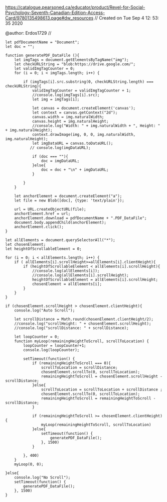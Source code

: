 https://catalogue.pearsoned.ca/educator/product/Revel-for-Social-Psychology-Seventh-Canadian-Edition-Access-Card/9780135498613.page#dw_resources
//
Created on Tue Sep 4 12: 53: 35 2020

@author: Erdos1729
//

    let pdfDocumentName = "Document";
    let doc = "";

    function generatePDF_DataFile (){
        let imgTags = document.getElementsByTagName("img");
        let checkURLString = "blob:https://drive.google.com/";
        let validImgTagCounter = 0;
        for (i = 0; i < imgTags.length; i++) {

            if (imgTags[i].src.substring(0, checkURLString.length) === checkURLString){
                validImgTagCounter = validImgTagCounter + 1;
                //console.log(imgTags[i].src);
                let img = imgTags[i];

                let canvas = document.createElement('canvas');
                let context = canvas.getContext("2d");
                canvas.width = img.naturalWidth;
                canvas.height = img.naturalHeight;
                //console.log("Width: " + img.naturalWidth + ", Height: " + img.naturalHeight);
                context.drawImage(img, 0, 0, img.naturalWidth, img.naturalHeight);
                let imgDataURL = canvas.toDataURL();
               // console.log(imgDataURL);

                if (doc === ""){
                    doc = imgDataURL;
                }else{
                    doc = doc + "\n" + imgDataURL;
                }

            }
        }

        let anchorElement = document.createElement("a");
        let file = new Blob([doc], {type: 'text/plain'});

        url = URL.createObjectURL(file);
        anchorElement.href = url;
        anchorElement.download = pdfDocumentName + ".PDF_DataFile";
        document.body.appendChild(anchorElement);
        anchorElement.click();
    }

    let allElements = document.querySelectorAll("*");
    let chosenElement;
    let heightOfScrollableElement = 0;

    for (i = 0; i < allElements.length; i++) {
        if ( allElements[i].scrollHeight>=allElements[i].clientHeight){
            if (heightOfScrollableElement < allElements[i].scrollHeight){
                //console.log(allElements[i]);
                //console.log(allElements[i].scrollHeight);
                heightOfScrollableElement = allElements[i].scrollHeight;
                chosenElement = allElements[i];
            }
        }
    }

    if (chosenElement.scrollHeight > chosenElement.clientHeight){
        console.log("Auto Scroll");

        let scrollDistance = Math.round(chosenElement.clientHeight/2);
        //console.log("scrollHeight: " + chosenElement.scrollHeight);
        //console.log("scrollDistance: " + scrollDistance);

        let loopCounter = 0;
        function myLoop(remainingHeightToScroll, scrollToLocation) {
            loopCounter = loopCounter+1;
            console.log(loopCounter);

            setTimeout(function() {
                if (remainingHeightToScroll === 0){
                    scrollToLocation = scrollDistance;
                    chosenElement.scrollTo(0, scrollToLocation);
                    remainingHeightToScroll = chosenElement.scrollHeight - scrollDistance;
                }else{
                    scrollToLocation = scrollToLocation + scrollDistance ;
                    chosenElement.scrollTo(0, scrollToLocation);
                    remainingHeightToScroll = remainingHeightToScroll - scrollDistance;
                }

                if (remainingHeightToScroll >= chosenElement.clientHeight){
                    myLoop(remainingHeightToScroll, scrollToLocation)
                }else{
                    setTimeout(function() {
                        generatePDF_DataFile();
                    }, 1500)
                }

            }, 400)
        }
        myLoop(0, 0);

    }else{
        console.log("No Scroll");
        setTimeout(function() {
            generatePDF_DataFile();
        }, 1500)
    }
